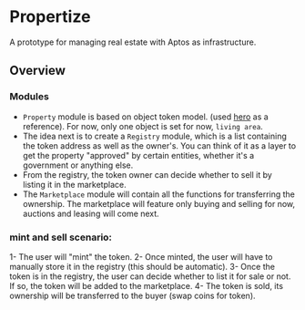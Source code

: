# Propertize
A prototype for managing real estate with Aptos as infrastructure.

## Overview

### Modules
- `Property` module is based on object token model. (used [hero](https://github.com/aptos-labs/aptos-core/tree/main/aptos-move/move-examples/token_objects/hero) as a reference). For now, only one object is set for now, `living area`.
- The idea next is to create a `Registry` module, which is a list containing the token address as well as the owner's. You can think of it as a layer to get the property "approved" by certain entities, whether it's a government or anything else. 
- From the registry, the token owner can decide whether to sell it by listing it in the marketplace.
- The `Marketplace` module will contain all the functions for transferring the ownership. The marketplace will feature only buying and selling for now, auctions and leasing will come next.

### mint and sell scenario: 
1- The user will "mint" the token.
2- Once minted, the user will have to manually store it in the registry (this should be automatic).
3- Once the token is in the registry, the user can decide whether to list it for sale or not. If so, the token will be added to the marketplace.
4- The token is sold, its ownership will be transferred to the buyer (swap coins for token).


